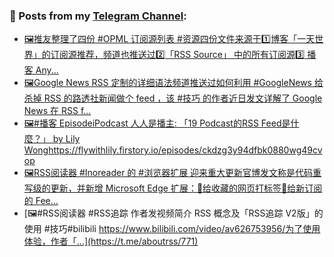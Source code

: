 ### 📰 Posts from my [Telegram Channel](https://t.me/s/aboutrss):
<!-- BLOG-POST-LIST:START -->
- [🖼推友整理了四份 #OPML 订阅源列表 #资源四份文件来源于1️⃣博客「一天世界」的订阅源推荐，频道也推送过2️⃣「RSS Source」 中的所有订阅源3️⃣ 播客 Any...](https://t.me/aboutrss/775)
- [🖼Google News RSS 定制的详细语法频道推送过如何利用 #GoogleNews 给杀掉 RSS 的路透社新闻做个 feed ，该 #技巧 的作者近日发文详解了 Google News 在 RSS f...](https://t.me/aboutrss/774)
- [🖼#播客 EpisodeiPodcast 人人是播主: 「19 Podcast的RSS Feed是什麼？」 by Lily Wonghttps://flywithlily.firstory.io/episodes/ckdzg3y94dfbk0880wg49cvop](https://t.me/aboutrss/773)
- [🖼RSS阅读器 #Inoreader 的 #浏览器扩展 迎来重大更新官博发文称是代码重写级的更新，并新增 Microsoft Edge 扩展：🔸给收藏的网页打标签🔸给新订阅的 Fee...](https://t.me/aboutrss/772)
- [🖼#RSS阅读器 #RSS追踪 作者发视频简介 RSS 概念及「RSS追踪 V2版」的使用 #技巧#bilibili https://www.bilibili.com/video/av626753956/为了使用体验，作者「...](https://t.me/aboutrss/771)
<!-- BLOG-POST-LIST:END -->

<!--
**AboutRSS/AboutRSS** is a ✨ _special_ ✨ repository because its `README.md` (this file) appears on your GitHub profile.

Here are some ideas to get you started:

- 🔭 I’m currently working on ...
- 🌱 I’m currently learning ...
- 👯 I’m looking to collaborate on ...
- 🤔 I’m looking for help with ...
- 💬 Ask me about ...
- 📫 How to reach me: ...
- 😄 Pronouns: ...
- ⚡ Fun fact: ...
-->
